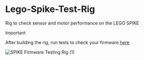 # Lego-Spike-Test-Rig
Rig to check sensor and motor performance on the LEGO SPIKE

> [!IMPORTANT]
> After building the rig, run tests to check your firmware [here](https://iliketocode2.pyscriptapps.com/firmware-rig-feedback/latest/)

![SPIKE Firmware Testing Rig (1)](https://github.com/user-attachments/assets/356f2877-520b-40d7-821e-909eb007b1b6)
